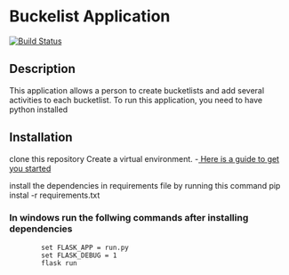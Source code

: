 # Buckelist Application
[![Build Status](https://travis-ci.org/Thuku/bucketlist-app.svg?branch=master)](https://travis-ci.org/Thuku/bucketlist-app)
## Description
     
This application allows a person to create bucketlists and add
several activities to each bucketlist.
To run this application, you need to have python installed
## Installation
clone this repository
Create a virtual environment.
-[ Here is a guide to get you started](http://python-guide-pt-br.readthedocs.io/en/latest/dev/virtualenvs/)

       
install the dependencies in requirements file by running this command
                pip instal -r requirements.txt
### In windows run the follwing commands after installing dependencies
            set FLASK_APP = run.py
            set FLASK_DEBUG = 1
            flask run
